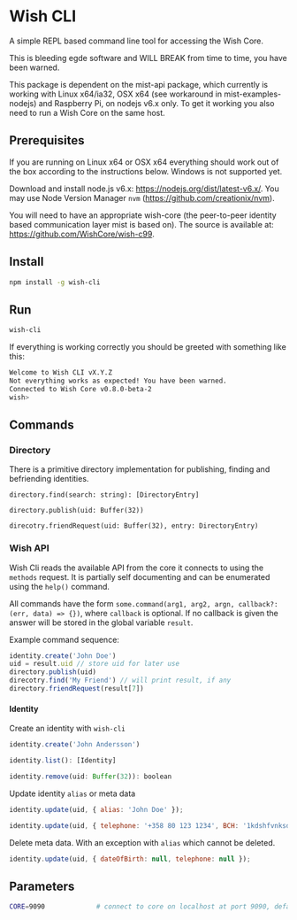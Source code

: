 # Wish CLI

A simple REPL based command line tool for accessing the Wish Core. 

This is bleeding egde software and WILL BREAK from time to time, you have been warned.

This package is dependent on the mist-api package, which currently is working with Linux x64/ia32, OSX x64 (see workaround in mist-examples-nodejs) and Raspberry Pi, on nodejs v6.x only. To get it working you also need to run a Wish Core on the same host.


## Prerequisites

If you are running on Linux x64 or OSX x64 everything should work out of the box according to the instructions below. Windows is not supported yet.

Download and install node.js v6.x: https://nodejs.org/dist/latest-v6.x/. You may use Node Version Manager `nvm` (https://github.com/creationix/nvm).

You will need to have an appropriate wish-core (the peer-to-peer identity based communication layer mist is based on). The source is available at: https://github.com/WishCore/wish-c99.

## Install

```sh
npm install -g wish-cli
```

## Run

```sh
wish-cli
```

If everything is working correctly you should be greeted with something like this:

```sh
Welcome to Wish CLI vX.Y.Z
Not everything works as expected! You have been warned.
Connected to Wish Core v0.8.0-beta-2
wish> 
```

## Commands

### Directory

There is a primitive directory implementation for publishing, finding and befriending identities.

`directory.find(search: string): [DirectoryEntry]`

`directory.publish(uid: Buffer(32))`

`direcotry.friendRequest(uid: Buffer(32), entry: DirectoryEntry)`

### Wish API

Wish Cli reads the available API from the core it connects to using the `methods` request. It is partially self documenting and can be enumerated using the `help()` command.

All commands have the form `some.command(arg1, arg2, argn, callback?: (err, data) => {})`, where `callback` is optional. If no callback is given the answer will be stored in the global variable `result`.

Example command sequence:

```javascript
identity.create('John Doe')
uid = result.uid // store uid for later use
directory.publish(uid)
direcotry.find('My Friend') // will print result, if any
directory.friendRequest(result[7])
```

#### Identity 

Create an identity with `wish-cli`

```javascript
identity.create('John Andersson')
```

```javascript
identity.list(): [Identity]
```

```javascript
identity.remove(uid: Buffer(32)): boolean
```

Update identity `alias` or meta data

```javascript
identity.update(uid, { alias: 'John Doe' });
```

```javascript
identity.update(uid, { telephone: '+358 80 123 1234', BCH: '1kdshfvnksdvjhnfsdkjfvnhsklf', dateOfBirth: '1982-05-05' });
```

Delete meta data. With an exception with `alias` which cannot be deleted.

```javascript
identity.update(uid, { dateOfBirth: null, telephone: null });
```

## Parameters

```sh
CORE=9090             # connect to core on localhost at port 9090, default is 9094
```
